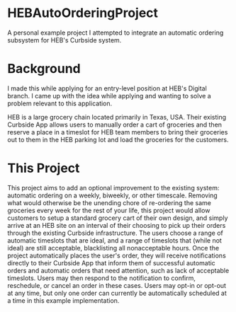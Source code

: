 # HEBAutoOrderingProject
A personal example project I attempted to integrate an automatic ordering subsystem for HEB's Curbside system.

# Background 
I made this while applying for an entry-level position at HEB's Digital branch. I came up with the idea while applying and wanting to solve a problem relevant to this application.

HEB is a large grocery chain located primarily in Texas, USA. Their existing Curbside App allows users to manually order a cart of groceries and then reserve a place in a timeslot for HEB team members to bring their groceries out to them in the HEB parking lot and load the groceries for the customers.

# This Project
This project aims to add an optional improvement to the existing system: automatic ordering on a weekly, biweekly, or other timescale. Removing what would otherwise be the unending chore of re-ordering the same groceries every week for the rest of your life, this project would allow customers to setup a standard grocery cart of their own design, and simply arrive at an HEB site on an interval of their choosing to pick up their orders through the existing Curbside infrastructure. The users choose a range of automatic timeslots that are ideal, and a range of timeslots that (while not ideal) are still acceptable, blacklisting all nonacceptable hours. Once the project automatically places the user's order, they will receive notifications directly to their Curbside App that inform them of successful automatic orders and automatic orders that need attention, such as lack of acceptable timeslots. Users may then respond to the notification to confirm, reschedule, or cancel an order in these cases. Users may opt-in or opt-out at any time, but only one order can currently be automatically scheduled at a time in this example implementation.
